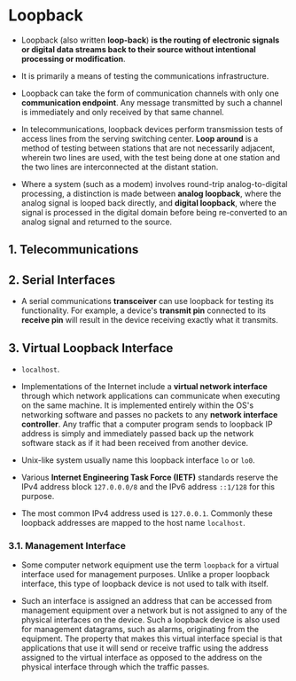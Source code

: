 # Loopback

- Loopback (also written **loop-back**) **is the routing of electronic signals or digital data streams back to their source without intentional processing or modification**.
- It is primarily a means of testing the communications infrastructure.

- Loopback can take the form of communication channels with only one **communication endpoint**. Any message transmitted by such a channel is immediately and only received by that same channel.
- In telecommunications, loopback devices perform transmission tests of access lines from the serving switching center. **Loop around** is a method of testing between stations that are not necessarily adjacent, wherein two lines are used, with the test being done at one station and the two lines are interconnected at the distant station.

- Where a system (such as a modem) involves round-trip analog-to-digital processing, a distinction is made between **analog loopback**, where the analog signal is looped back directly, and **digital loopback**, where the signal is processed in the digital domain before being re-converted to an analog signal and returned to the source.

## 1. Telecommunications

## 2. Serial Interfaces

- A serial communications **transceiver** can use loopback for testing its functionality. For example, a device's **transmit pin** connected to its **receive pin** will result in the device receiving exactly what it transmits.

## 3. Virtual Loopback Interface

- `localhost`.
- Implementations of the Internet include a **virtual network interface** through which network applications can communicate when executing on the same machine. It is implemented entirely within the OS's networking software and passes no packets to any **network interface controller**. Any traffic that a computer program sends to loopback IP address is simply and immediately passed back up the network software stack as if it had been received from another device.

- Unix-like system usually name this loopback interface `lo` or `lo0`.

- Various **Internet Engineering Task Force (IETF)** standards reserve the IPv4 address block `127.0.0.0/8` and the IPv6 address `::1/128` for this purpose.

- The most common IPv4 address used is `127.0.0.1`. Commonly these loopback addresses are mapped to the host name `localhost`.

### 3.1. Management Interface

- Some computer network equipment use the term `loopback` for a virtual interface used for management purposes. Unlike a proper loopback interface, this type of loopback device is not used to talk with itself.

- Such an interface is assigned an address that can be accessed from management equipment over a network but is not assigned to any of the physical interfaces on the device. Such a loopback device is also used for management datagrams, such as alarms, originating from the equipment. The property that makes this virtual interface special is that applications that use it will send or receive traffic using the address assigned to the virtual interface as opposed to the address on the physical interface through which the traffic passes.
